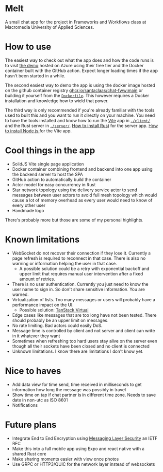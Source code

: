 # Melt

A small chat app for the project in Frameworks and Workflows class at Macromedia University of Applied Sciences.

# How to use

The easiest way to check out what the app does and how the code runs is to visit [the demo](https://melt.azurewebsites.net) hosted on Azure using their free tier and the Docker container built with the GitHub action. Expect longer loading times if the app hasn't been started in a while.

The second easiest way to demo the app is using the docker image hosted on the github container registry [ghcr.io/santaclaas/chat-fww:main](https://ghcr.io/santaclaas/chat-fww:main) or building it yourself from the [`Dockerfile`](/Dockerfile). This however requires a Docker installation and knowledge how to wield that power.

The third way is only recommended if you're already familiar with the tools used to built this and you want to run it directly on your machine. You need to have the tools installed and know how to run the [Vite](https://vitejs.dev/) app in [`./client/`](./client/) and the Rust server in [`./server/`](./server/). [How to install Rust](https://www.rust-lang.org/tools/install) for the server app. [How to install Node.js ](https://nodejs.org/en/learn/getting-started/how-to-install-nodejs) for the Vite app.

# Cool things in the app

- SolidJS Vite single page application
- Docker container combining frontend and backend into one app using the backend server to host the SPA
- GitHub action to automatically build the container
- Actor model for easy concurrency in Rust
- Star network topology using the delivery service actor to send messages between user actors to avoid full mesh topology which would cause a lot of memory overhead as every user would need to know of every other user
- Handmade logo

There's probably more but those are some of my personal highlights.

# Known limitations

- WebSocket do not recover their connection if they lose it. Currently a page refresh is required to reconnect in that case. There is also no warning or information helping the user in that case.
  - A possible solution could be a retry with exponential backoff and upper limit that requires manual user intervention after a fixed amount of retries.
- There is no user authentication. Currently you just need to know the user name to sign in. So don't share sensitive information. You are warned.
- Virtualization of lists. Too many messages or users will probably have a performance impact on the UI.
  - Possible solution: [TanStack Virtual](https://tanstack.com/virtual/latest/docs/introduction)
- Edge cases like messages that are too long have not been tested. There should probably be an upper limit on messages.
- No rate limiting. Bad actors could easily DoS.
- Message time is controlled by client and not server and client can write in it whatever they want
- Sometimes when refreshing too hard users stay alive on the server even though all their sockets have been closed and no client is connected
- Unknown limitations. I know there are limitations I don't know yet.

# Nice to haves

- Add data view for time send, time received in milliseconds to get information how long the message was possibly in travel
- Show time on tap if chat partner is in different time zone. Needs to save date in non-utc as ISO 8601
- Notifications

# Future plans

- Integrate End to End Encryption using [Messaging Layer Security](https://messaginglayersecurity.rocks/) an IETF RFC
- Make this into a full mobile app using Expo and react native with a shared Rust core
- Make sharing moments easier with view once photos
- Use GRPC or HTTP3/QUIC for the network layer instead of websockets
